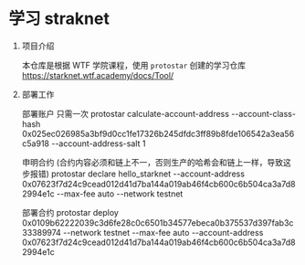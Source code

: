 # 学习 straknet

1. 项目介绍

   本仓库是根据 WTF 学院课程，使用 `protostar` 创建的学习仓库
   https://starknet.wtf.academy/docs/Tool/

2. 部署工作

   部署账户 只需一次
   protostar calculate-account-address --account-class-hash 0x025ec026985a3bf9d0cc1fe17326b245dfdc3ff89b8fde106542a3ea56c5a918 --account-address-salt 1

   申明合约 (合约内容必须和链上不一，否则生产的哈希会和链上一样，导致这步报错)
   protostar declare hello_starknet --account-address 0x07623f7d24c9cead012d41d7ba144a019ab46f4cb600c6b504ca3a7d82994e1c --max-fee auto --network testnet

   部署合约
   protostar deploy 0x0109b62222039c3d6fe28c0c6501b34577ebeca0b375537d397fab3c33389974 --network testnet --max-fee auto --account-address 0x07623f7d24c9cead012d41d7ba144a019ab46f4cb600c6b504ca3a7d82994e1c
